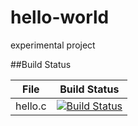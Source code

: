 # hello-world
experimental project

##Build Status

File|Build Status
---|---
hello.c|[![Build Status](https://travis-ci.com/bigconner/hello-world.svg?branch=master)](https://travis-ci.com/bigconner/hello-world)
